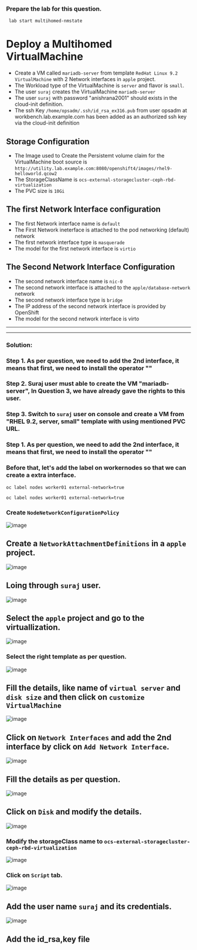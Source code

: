### Prepare the lab for this question.
```
 lab start multihomed-nmstate
```

# Deploy a Multihomed VirtualMachine
- Create a VM called `mariadb-server` from template `RedHat Linux 9.2 VirtualMachine` with 2 Network interfaces in `apple` project.
- The Workload type of the VirtualMachine is `server` and flavor is `small`.
- The user `suraj` creates the VirtualMachine `mariadb-server`
- The user `suraj` with password "anishrana2001" should exists in the cloud-init definition.
- The ssh Key `/home/opsadm/.ssh/id_rsa_ex316.pub` from user opsadm at workbench.lab.example.com has been added as an authorized ssh key via the cloud-init definition

## Storage Configuration
- The Image used to Create the Persistemt volume claim for the VirtualMachine boot source is `http://utility.lab.example.com:8080/openshift4/images/rhel9-helloworld.qcow2`
- The StorageClassName is `ocs-external-storagecluster-ceph-rbd-virtualization`
- The PVC size is `10Gi`

## The first Network Interface configuration
- The first Network interface name is `default`
- The First Network ineterface is attached to the pod networking (default) network
- The first network interface type is `masquerade`
- The model for the first network interface is `virtio`

## The Second Network Interface Configuration
- The second network interface name is `nic-0`
- The second network interface is attached to the `apple/database-network` network
- The second network interface type is `bridge`
- The IP address of the second network interface is provided by OpenShift
- The model for the second network interface is virto
---
---

### Solution:
### Step 1. As per question, we need to add the 2nd interface, it means that first, we need to install the operator ""
### Step 2. Suraj user must able to create the VM "mariadb-server", In Question 3, we have already gave the rights to this user.
### Step 3. Switch to `suraj` user on console and create a VM from "RHEL 9.2, server, small" template with using mentioned PVC URL.


### Step 1. As per question, we need to add the 2nd interface, it means that first, we need to install the operator ""
### Before that, let's add the label on workernodes so that we can create a extra interface.
```
oc label nodes worker01 external-network=true
```
```
oc label nodes worker01 external-network=true
```

### Create `NodeNetworkConfigurationPolicy`
![image](https://github.com/user-attachments/assets/17f0a830-4a22-4612-8f51-bc9df9318af2)
## Create a `NetworkAttachmentDefinitions` in a `apple` project.
![image](https://github.com/user-attachments/assets/47e60967-b9d7-455e-8703-b3306ca1bf5c)


## Loing through `suraj` user.

![image](https://github.com/user-attachments/assets/c2585076-fed2-4251-a3a9-01083fed55e5)

## Select the `apple` project and go to the virtuallization.

![image](https://github.com/user-attachments/assets/5bd8de74-8dbf-4c8c-b248-b3abcd69ae2e)

### Select the right template as per question.

![image](https://github.com/user-attachments/assets/76f5cf2b-5c2e-46ea-abd1-09d5c7adc237)

## Fill the details, like name of `virtual server` and `disk size` and then click on `customize VirtualMachine`

![image](https://github.com/user-attachments/assets/ef03bf68-07ea-4f81-965f-5e5f044ad79d)


## Click on `Network Interfaces` and add the 2nd interface by click on `Add Network Interface`.

![image](https://github.com/user-attachments/assets/883c990a-1546-4216-b0d3-514aade4d924)

## Fill the details as per question.

![image](https://github.com/user-attachments/assets/87c30c1c-4f83-490b-bdcd-8738d030e72e)

## Click on `Disk` and modify the details.

![image](https://github.com/user-attachments/assets/e05621d0-5c00-4562-a865-f417103b4b62)


### Modify the storageClass name to `ocs-external-storagecluster-ceph-rbd-virtualization`

![image](https://github.com/user-attachments/assets/af2653e5-f81c-4631-8d5e-c0963a38dbcd)

### Click on `Script` tab.

![image](https://github.com/user-attachments/assets/3318f7b3-8fa7-4442-8635-24114432d0c1)

## Add the user name `suraj` and its credentials.

![image](https://github.com/user-attachments/assets/b5becfd7-4764-419a-ad7f-67dda0a43c90)

## Add the id_rsa,key file




